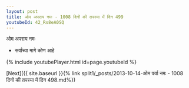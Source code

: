 ```yaml
---
layout: post
title: ओम अपराय नमः - 1008 दिनों की तपस्या में दिन 499
youtubeId: 42_Rs8eA0SQ
---
```

 
 
 ओम अपराय नमः  
 
 -  सर्वांच्या मागे कोण आहे 
 
  
 
  
 
 
 
 
 
 


{% include youtubePlayer.html id=page.youtubeId %}
 
[Next]({{ site.baseurl }}{% link  split1/_posts/2013-10-14-ओम पर्या नमः - 1008 दिनों की तपस्या में दिन 498.md%})
 
